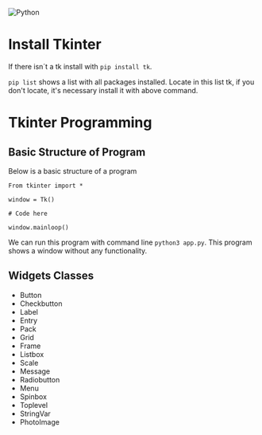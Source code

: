![Python](https://github.com/ElmarUhl/Tkinter/assets/157088447/349d677c-5f89-45bf-aed9-fd5bd2d1c334)

# Install Tkinter

If there isn´t a tk install with `pip install tk`.

`pip list` shows a list with all packages installed. Locate in this list tk, if you don't locate, it's necessary install it with above command.

# Tkinter Programming
## Basic Structure of Program

Below is a basic structure of a program

```
From tkinter import *

window = Tk()

# Code here

window.mainloop()
```
We can run this program with command line `python3 app.py`. This program shows a window without any functionality.

## Widgets Classes

- Button
- Checkbutton
- Label
- Entry
- Pack
- Grid
- Frame
- Listbox
- Scale
- Message
- Radiobutton
- Menu
- Spinbox
- Toplevel
- StringVar
- PhotoImage
